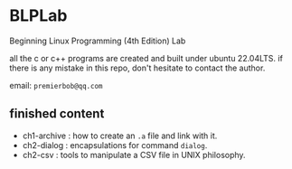 # BLPLab
Beginning Linux Programming (4th Edition) Lab

all the c or c++ programs are created and built under ubuntu 22.04LTS.
if there is any mistake in this repo, don't hesitate to contact the author.

email: `premierbob@qq.com`

## finished content
- ch1-archive : how to create an `.a` file and link with it.
- ch2-dialog  : encapsulations for command `dialog`.
- ch2-csv     : tools to manipulate a CSV file in UNIX philosophy.


